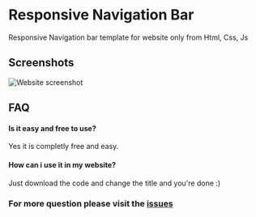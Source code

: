 
# Responsive Navigation Bar

Responsive Navigation bar template for website only from Html, Css, Js


## Screenshots

![Website screenshot](https://i.postimg.cc/1tDz1vwK/image.png)


## FAQ

#### Is it easy and free to use?

Yes it is completly free and easy.

#### How can i use it in my website?

Just download the code and change the title and you're done :)

### For more question please visit the [issues](https://github.com/Chinmayjha/Responsive-navigation-bar/issues)


